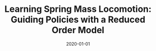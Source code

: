 ---
title: "Learning Spring Mass Locomotion: Guiding Policies with a Reduced Order Model"
collection: publications
permalink: /publication/2020-01-01-Learning-Spring-Mass-Locomotion-Guiding-Policies-with-a-Reduced-Order-Model
date: 2020-01-01
venue: 'Robotics: Science and Systems (In Review)'
citation: ' <b>Kevin Green</b>,  Yesh Godse,  Jeremy Dao,  Ross Hatton,  Alan Fern,  Jonathan Hurst, &quot;Learning Spring Mass Locomotion: Guiding Policies with a Reduced Order Model.&quot; Robotics: Science and Systems (In Review), 2020.'
publication_type: 'inproceedings'
bib_file_name: '2020-01-01-Learning-Spring-Mass-Locomotion-Guiding-Policies-with-a-Reduced-Order-Model.bib'
---